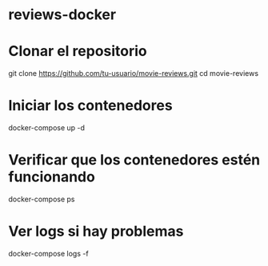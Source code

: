 # reviews-docker

# Clonar el repositorio
git clone https://github.com/tu-usuario/movie-reviews.git
cd movie-reviews

# Iniciar los contenedores
docker-compose up -d

# Verificar que los contenedores estén funcionando
docker-compose ps

# Ver logs si hay problemas
docker-compose logs -f
